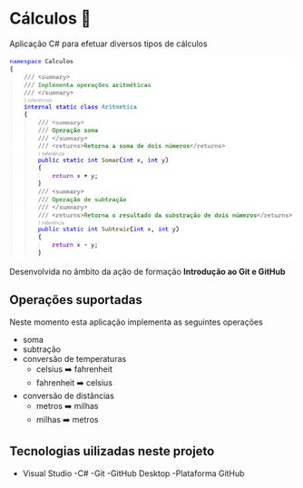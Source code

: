 # Cálculos :1234:
 Aplicação C# para efetuar diversos tipos de cálculos

![Aplicação Cálculos](aplicacao_calculos.png)

Desenvolvida no âmbito da ação de formação **Introdução ao Git  e GitHub**

## Operações suportadas

Neste momento esta aplicação implementa as seguintes operações

- soma
- subtração
- conversão de temperaturas
    - celsius :arrow_right: fahrenheit
    - fahrenheit :arrow_right: celsius
- conversão de distâncias
    - metros :arrow_right: milhas
    - milhas :arrow_right: metros

## Tecnologias uilizadas neste projeto

- Visual Studio
-C#
-Git
-GitHub Desktop
-Plataforma GitHub

